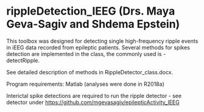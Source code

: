 # rippleDetection_IEEG  (Drs. Maya Geva-Sagiv and Shdema Epstein) 

This toolbox was designed for detecting single high-frequency ripple events in iEEG data recorded from epileptic patients. 
Several methods for spikes detection are implemented in the class, the commonly used is - detectRipple. 

See detailed description of methods in RippleDetector_class.docx.

Program requirements:
Matlab (analyses were done in R2018a)

Interictal spike detections are required to run the ripple detector - see detector under
https://github.com/mgevasagiv/epilepticActivity_IEEG
